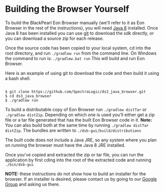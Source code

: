 Building the Browser Yourself
=============================

To build the BlackPearl Eon Browser manually (we'll refer to it as Eon Browser in the rest of the instructions), you will need [Java 8](http://www.oracle.com/technetwork/java/javase/downloads/index.html) installed.  Once Java 8 has been installed you can use [git](https://git-scm.com/) to download the sdk directly, or you can download a source zip for each release.

Once the source code has been copied to your local system, cd into the root directory, and run `./gradlew run` from the command line.  On Windows the command to run is: `./gradlew.bat run`  This will build and run Eon Browser.

Here is an example of using git to download the code and then build it using a bash shell.

```shell

$ git clone https://github.com/SpectraLogic/ds3_java_browser.git
$ cd ds3_java_browser
$ ./gradlew run
```

To build a distributable copy of Eon Browser run `./gradlew distTar` or `./gradlew distZip`.  Depending on which one is used you'll either get a zip file or a tar file generated that has the built Eon Browser code in it. **Note:** You can also build both at the same time by running `./gradlew distTar distZip`.  The bundles are written to `./dsb-gui/build/distributions`

The built code does not include a Java JRE, so any system where you plan on running the browser must have the Java 8 JRE installed.

Once you've copied and extracted the zip or tar file, you can run the application by first cding into the root of the extracted code and running `./bin/dsb-gui`

**NOTE:** these instructions do not show how to build an installer for the browser.  If an installer is desired, please contact us by going to our [Google Group](https://groups.google.com/forum/#!forum/spectralogicds3-sdks) and asking us there.